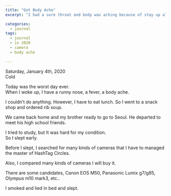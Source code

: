 ```yaml
---
title: "Got Body Ache"
excerpt: "I had a sore throat and body was aching because of stay up all night"

categories:
  - journal
tags:
  - journal
  - in 2020
  - camera
  - body ache

---
```

Saturday, January 4th, 2020  
Cold

Today was the worst day ever.  
When I woke up, I have a runny nose, a fever, a body ache.  

I couldn’t do anything. However, I have to eat lunch. So I went to a snack shop and ordered rib soup.  

We came back home and my brother ready to go to Seoul. He departed to meet his high school friends.  

I tried to study, but It was hard for my condition.  
So I slept early.

Before I slept, I searched for many kinds of cameras that I have to managed the master of HashTag Circles.

Also, I compared many kinds of cameras I will buy it.  

There are some candidates, Canon EOS M50, Panasonic Lumix g7/g85, Olympus m10 mark3, etc..  

I smoked and lied in bed and slept.  

